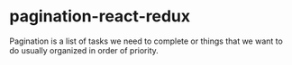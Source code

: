 # pagination-react-redux
Pagination is a list of tasks we need to complete or things that we want to do usually organized in order of priority.
